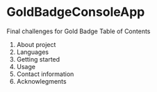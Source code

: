# GoldBadgeConsoleApp
Final challenges for Gold Badge
Table of Contents
1. About project
2. Languages
3. Getting started
4. Usage
5. Contact information
6. Acknowlegments
